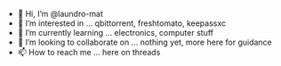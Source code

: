 - 👋 Hi, I’m @laundro-mat
- 👀 I’m interested in ... qbittorrent, freshtomato, keepassxc
- 🌱 I’m currently learning ... electronics, computer stuff
- 💞️ I’m looking to collaborate on ... nothing yet, more here for guidance
- 📫 How to reach me ... here on threads

<!---
laundro-mat/laundro-mat is a ✨ special ✨ repository because its `README.md` (this file) appears on your GitHub profile.
You can click the Preview link to take a look at your changes.
--->
